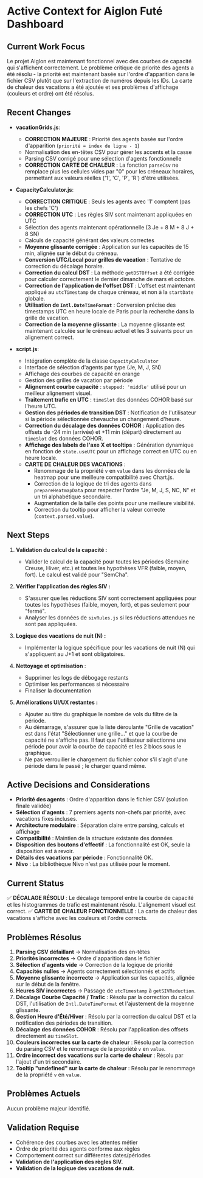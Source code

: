 # Active Context for Aiglon Futé Dashboard

## Current Work Focus
Le projet Aiglon est maintenant fonctionnel avec des courbes de capacité qui s'affichent correctement. Le problème critique de priorité des agents a été résolu - la priorité est maintenant basée sur l'ordre d'apparition dans le fichier CSV plutôt que sur l'extraction de numéros depuis les IDs. La carte de chaleur des vacations a été ajoutée et ses problèmes d'affichage (couleurs et ordre) ont été résolus.

## Recent Changes
- **vacationGrids.js**:
  - **CORRECTION MAJEURE** : Priorité des agents basée sur l'ordre d'apparition (`priorité = index de ligne - 1`)
  - Normalisation des en-têtes CSV pour gérer les accents et la casse
  - Parsing CSV corrigé pour une sélection d'agents fonctionnelle
  - **CORRECTION CARTE DE CHALEUR** : La fonction `parseCsv` ne remplace plus les cellules vides par "0" pour les créneaux horaires, permettant aux valeurs réelles ('1', 'C', 'P', 'R') d'être utilisées.

- **CapacityCalculator.js**:
  - **CORRECTION CRITIQUE** : Seuls les agents avec '1' comptent (pas les chefs 'C')
  - **CORRECTION UTC** : Les règles SIV sont maintenant appliquées en UTC
  - Sélection des agents maintenant opérationnelle (3 Je + 8 M + 8 J + 8 SN)
  - Calculs de capacité générant des valeurs correctes
  - **Moyenne glissante corrigée** : Application sur les capacités de 15 min, alignée sur le début du créneau.
  - **Conversion UTC/Local pour grilles de vacation** : Tentative de correction du décalage horaire.
  - **Correction du calcul DST** : La méthode `getDSTOffset` a été corrigée pour calculer correctement le dernier dimanche de mars et octobre.
  - **Correction de l'application de l'offset DST** : L'offset est maintenant appliqué au `utcTimestamp` de chaque créneau, et non à la `startDate` globale.
  - **Utilisation de `Intl.DateTimeFormat`** : Conversion précise des timestamps UTC en heure locale de Paris pour la recherche dans la grille de vacation.
  - **Correction de la moyenne glissante** : La moyenne glissante est maintenant calculée sur le créneau actuel et les 3 suivants pour un alignement correct.

- **script.js**:
  - Intégration complète de la classe `CapacityCalculator`
  - Interface de sélection d'agents par type (Je, M, J, SN)
  - Affichage des courbes de capacité en orange
  - Gestion des grilles de vacation par période
  - **Alignement courbe capacité** : `stepped: 'middle'` utilisé pour un meilleur alignement visuel.
  - **Traitement trafic en UTC** : `timeSlot` des données COHOR basé sur l'heure UTC.
  - **Gestion des périodes de transition DST** : Notification de l'utilisateur si la période sélectionnée chevauche un changement d'heure.
  - **Correction du décalage des données COHOR** : Application des offsets de -24 min (arrivée) et +11 min (départ) directement au `timeSlot` des données COHOR.
  - **Affichage des labels de l'axe X et tooltips** : Génération dynamique en fonction de `state.useUTC` pour un affichage correct en UTC ou en heure locale.
  - **CARTE DE CHALEUR DES VACATIONS** :
    - Renommage de la propriété `v` en `value` dans les données de la heatmap pour une meilleure compatibilité avec Chart.js.
    - Correction de la logique de tri des agents dans `prepareHeatmapData` pour respecter l'ordre "Je, M, J, S, NC, N" et un tri alphabétique secondaire.
    - Augmentation de la taille des points pour une meilleure visibilité.
    - Correction du tooltip pour afficher la valeur correcte (`context.parsed.value`).

## Next Steps
1. **Validation du calcul de la capacité :**
   - Valider le calcul de la capacité pour toutes les périodes (Semaine Creuse, Hiver, etc.) et toutes les hypothèses VFR (faible, moyen, fort). Le calcul est validé pour "SemCha".

2. **Vérifier l'application des règles SIV :**
   - S'assurer que les réductions SIV sont correctement appliquées pour toutes les hypothèses (faible, moyen, fort), et pas seulement pour "fermé".
   - Analyser les données de `sivRules.js` si les réductions attendues ne sont pas appliquées.

3. **Logique des vacations de nuit (N) :**
   - Implémenter la logique spécifique pour les vacations de nuit (N) qui s'appliquent au J+1 et sont obligatoires.

4. **Nettoyage et optimisation** :
   - Supprimer les logs de débogage restants
   - Optimiser les performances si nécessaire
   - Finaliser la documentation

5. **Améliorations UI/UX restantes :**
   - Ajouter au titre du graphique le nombre de vols du filtre de la période.
   - Au démarrage, s'assurer que la liste déroulante "Grille de vacation" est dans l'état "Sélectionner une grille..." et que la courbe de capacité ne s'affiche pas. Il faut que l'utilisateur sélectionne une période pour avoir la courbe de capacité et les 2 blocs sous le graphique.
   - Ne pas verrouiller le chargement du fichier cohor s'il s'agit d'une période dans le passé ; le charger quand même.

## Active Decisions and Considerations
- **Priorité des agents** : Ordre d'apparition dans le fichier CSV (solution finale validée)
- **Sélection d'agents** : 7 premiers agents non-chefs par priorité, avec vacations fixes incluses.
- **Architecture modulaire** : Séparation claire entre parsing, calculs et affichage
- **Compatibilité** : Maintien de la structure existante des données
- **Disposition des boutons d'effectif** : La fonctionnalité est OK, seule la disposition est à revoir.
- **Détails des vacations par période** : Fonctionnalité OK.
- **Nivo** : La bibliothèque Nivo n'est pas utilisée pour le moment.

## Current Status
✅ **DÉCALAGE RÉSOLU** : Le décalage temporel entre la courbe de capacité et les histogrammes de trafic est maintenant résolu. L'alignement visuel est correct.
✅ **CARTE DE CHALEUR FONCTIONNELLE** : La carte de chaleur des vacations s'affiche avec les couleurs et l'ordre corrects.

## Problèmes Résolus
1. **Parsing CSV défaillant** → Normalisation des en-têtes
2. **Priorités incorrectes** → Ordre d'apparition dans le fichier
3. **Sélection d'agents vide** → Correction de la logique de priorité
4. **Capacités nulles** → Agents correctement sélectionnés et actifs
5. **Moyenne glissante incorrecte** → Application sur les capacités, alignée sur le début de la fenêtre.
6. **Heures SIV incorrectes** → Passage de `utcTimestamp` à `getSIVReduction`.
7. **Décalage Courbe Capacité / Trafic** : Résolu par la correction du calcul DST, l'utilisation de `Intl.DateTimeFormat` et l'ajustement de la moyenne glissante.
8. **Gestion Heure d'Été/Hiver** : Résolu par la correction du calcul DST et la notification des périodes de transition.
9. **Décalage des données COHOR** : Résolu par l'application des offsets directement au `timeSlot`.
10. **Couleurs incorrectes sur la carte de chaleur** : Résolu par la correction du parsing CSV et le renommage de la propriété `v` en `value`.
11. **Ordre incorrect des vacations sur la carte de chaleur** : Résolu par l'ajout d'un tri secondaire.
12. **Tooltip "undefined" sur la carte de chaleur** : Résolu par le renommage de la propriété `v` en `value`.

## Problèmes Actuels
Aucun problème majeur identifié.

## Validation Requise
- Cohérence des courbes avec les attentes métier
- Ordre de priorité des agents conforme aux règles
- Comportement correct sur différentes dates/périodes
- **Validation de l'application des règles SIV.**
- **Validation de la logique des vacations de nuit.**

